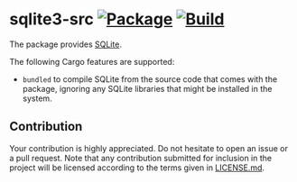 # sqlite3-src [![Package][package-img]][package-url] [![Build][build-img]][build-url]

The package provides [SQLite].

The following Cargo features are supported:

* `bundled` to compile SQLite from the source code that comes with the package,
  ignoring any SQLite libraries that might be installed in the system.

## Contribution

Your contribution is highly appreciated. Do not hesitate to open an issue or a
pull request. Note that any contribution submitted for inclusion in the project
will be licensed according to the terms given in [LICENSE.md](LICENSE.md).

[SQLite]: https://sqlite.org

[build-img]: https://github.com/stainless-steel/sqlite3-src/workflows/build/badge.svg
[build-url]: https://github.com/stainless-steel/sqlite3-src/actions/workflows/build.yml
[package-img]: https://img.shields.io/crates/v/sqlite3-src.svg
[package-url]: https://crates.io/crates/sqlite3-src
